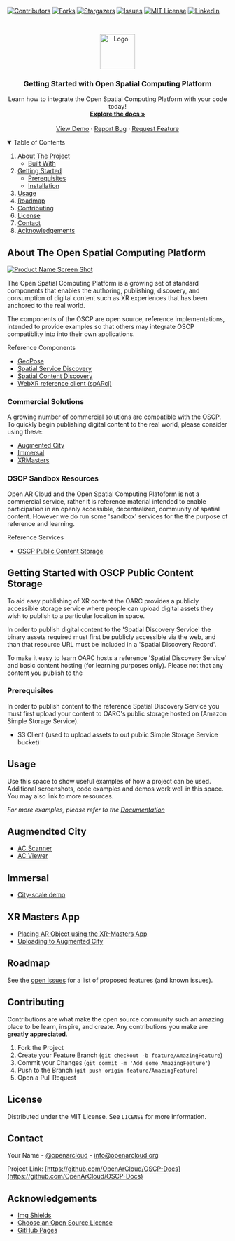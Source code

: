[![Contributors][contributors-shield]][contributors-url]
[![Forks][forks-shield]][forks-url]
[![Stargazers][stars-shield]][stars-url]
[![Issues][issues-shield]][issues-url]
[![MIT License][license-shield]][license-url]
[![LinkedIn][linkedin-shield]][linkedin-url]



<!-- PROJECT LOGO -->
<br />
<p align="center">
  <a href="https://github.com/OpenArCloud/OSCP-Docs">
    <img src="images/logo.png" alt="Logo" width="80" height="80">
  </a>

  <h3 align="center">Getting Started with Open Spatial Computing Platform</h3>

  <p align="center">
    Learn how to integrate the Open Spatial Computing Platform with your code today!
    <br />
    <a href="https://github.com/OpenArCloud/OSCP-Docs"><strong>Explore the docs »</strong></a>
    <br />
    <br />
    <a href="https://github.com/OpenArCloud/OSCP-Docs">View Demo</a>
    ·
    <a href="https://github.com/OpenArCloud/OSCP-Docs/issues">Report Bug</a>
    ·
    <a href="https://github.com/OpenArCloud/OSCP-Docs/issues">Request Feature</a>
  </p>
</p>



<!-- TABLE OF CONTENTS -->
<details open="open">
  <summary>Table of Contents</summary>
  <ol>
    <li>
      <a href="#about-the-project">About The Project</a>
      <ul>
        <li><a href="#built-with">Built With</a></li>
      </ul>
    </li>
    <li>
      <a href="#getting-started">Getting Started</a>
      <ul>
        <li><a href="#prerequisites">Prerequisites</a></li>
        <li><a href="#installation">Installation</a></li>
      </ul>
    </li>
    <li><a href="#usage">Usage</a></li>
    <li><a href="#roadmap">Roadmap</a></li>
    <li><a href="#contributing">Contributing</a></li>
    <li><a href="#license">License</a></li>
    <li><a href="#contact">Contact</a></li>
    <li><a href="#acknowledgements">Acknowledgements</a></li>
  </ol>
</details>



<!-- ABOUT THE PROJECT -->
## About The Open Spatial Computing Platform

[![Product Name Screen Shot][product-screenshot]](https://example.com)

The Open Spatial Computing Platform is a growing set of standard components that enables the authoring, publishing, discovery, and consumption of digital content such as XR experiences that has been anchored to the real world.

The components of the OSCP are open source, reference implementations, intended to provide examples so that others may integrate OSCP compatiblity into into their own applications.

Reference Components
* [GeoPose](https://www.ogc.org/projects/groups/geoposeswg)
* [Spatial Service Discovery](https://github.com/OpenArCloud/oscp-spatial-service-discovery)
* [Spatial Content Discovery](https://github.com/OpenArCloud/oscp-spatial-content-discovery)
* [WebXR reference client (spARcl)](https://openarcloud.github.io/sparcl/)

### Commercial Solutions

A growing number of commercial solutions are compatible with the OSCP. To quickly begin publishing digital content to the real world, please consider using these:	
* [Augmented City](https://www.augmented.city/)
* [Immersal](https://immersal.com/)
* [XRMasters](https://xr-masters.com/)

### OSCP Sandbox Resources
Open AR Cloud and the Open Spatial Computing Platoform is not a commercial service, rather it is reference material intended to enable participation in an openly accessible, decentralized, community of spatial content. However we do run some 'sandbox' services for the the purpose of reference and learning.

Reference Services
* [OSCP Public Content Storage](#)


<!-- GETTING STARTED -->
## Getting Started with OSCP Public Content Storage

To aid easy publishing of XR content the OARC provides a publicly accessible storage service where people can upload digital assets they wish to publish to a particular locaiton in space.

In order to publish digital content to the 'Spatial Discovery Service' the binary assets required must first be publicly accessible via the web, and than that resource URL must be included in a 'Spatial Discovery Record'.

To make it easy to learn OARC hosts a reference 'Spatial Discovery Service' and basic content hosting (for learning purposes only). Please not that any content you publish to the 


### Prerequisites

In order to publish content to the reference Spatial Discovery Service you must first upload your content to OARC's public storage hosted on (Amazon Simple Storage Service).
* S3 Client (used to upload assets to out public Simple Storage Service bucket)



<!-- USAGE EXAMPLES -->
## Usage

Use this space to show useful examples of how a project can be used. Additional screenshots, code examples and demos work well in this space. You may also link to more resources.

_For more examples, please refer to the [Documentation](https://example.com)_

## Augmendted City
* [AC Scanner](https://github.com/OpenArCloud/OSCP-Docs/blob/main/Augmented-City-How-To-Scan.md)
* [AC Viewer](https://github.com/OpenArCloud/OSCP-Docs/blob/main/Augmented-City-Viewer-SDK.md)

## Immersal
* [City-scale demo](https://github.com/OpenArCloud/OSCP-Docs/blob/main/Immersal-City-Scale-Demo.md)

## XR Masters App
* [Placing AR Object using the XR-Masters App](https://github.com/OpenArCloud/OSCP-Docs/blob/main/XR_Masters_placement_tutorial.pdf)
* [Uploading to Augmented City](https://github.com/OpenArCloud/OSCP-Docs/blob/main/XR_Masters_uploading_to_AugmentedCity.pdf)


<!-- ROADMAP -->
## Roadmap

See the [open issues](https://github.com/OpenArCloud/OSCP-Docs/issues) for a list of proposed features (and known issues).



<!-- CONTRIBUTING -->
## Contributing

Contributions are what make the open source community such an amazing place to be learn, inspire, and create. Any contributions you make are **greatly appreciated**.

1. Fork the Project
2. Create your Feature Branch (`git checkout -b feature/AmazingFeature`)
3. Commit your Changes (`git commit -m 'Add some AmazingFeature'`)
4. Push to the Branch (`git push origin feature/AmazingFeature`)
5. Open a Pull Request



<!-- LICENSE -->
## License

Distributed under the MIT License. See `LICENSE` for more information.



<!-- CONTACT -->
## Contact

Your Name - [@openarcloud](https://twitter.com/openarcloud) - info@openarcloud.org

Project Link: [https://github.com/OpenArCloud/OSCP-Docs](https://github.com/OpenArCloud/OSCP-Docs)



<!-- ACKNOWLEDGEMENTS -->
## Acknowledgements
* [Img Shields](https://shields.io)
* [Choose an Open Source License](https://choosealicense.com)
* [GitHub Pages](https://pages.github.com)




<!-- MARKDOWN LINKS & IMAGES -->
<!-- https://www.markdownguide.org/basic-syntax/#reference-style-links -->
[contributors-shield]: https://img.shields.io/github/contributors/OpenArCloud/OSCP-Docs.svg?style=for-the-badge
[contributors-url]: https://github.com/OpenArCloud/OSCP-Docs/graphs/contributors
[forks-shield]: https://img.shields.io/github/forks/OpenArCloud/OSCP-Docs.svg?style=for-the-badge
[forks-url]: https://github.com/OpenArCloud/OSCP-Docs/network/members
[stars-shield]: https://img.shields.io/github/stars/OpenArCloud/OSCP-Docs.svg?style=for-the-badge
[stars-url]: https://github.com/OpenArCloud/OSCP-Docs/stargazers
[issues-shield]: https://img.shields.io/github/issues/OpenArCloud/OSCP-Docs.svg?style=for-the-badge
[issues-url]: https://github.com/OpenArCloud/OSCP-Docs/issues
[license-shield]: https://img.shields.io/github/license/OpenArCloud/OSCP-Docs.svg?style=for-the-badge
[license-url]: https://github.com/OpenArCloud/OSCP-Docs/blob/master/LICENSE.txt
[linkedin-shield]: https://img.shields.io/badge/-LinkedIn-black.svg?style=for-the-badge&logo=linkedin&colorB=555
[linkedin-url]: https://linkedin.com/in/OpenArCloud
[product-screenshot]: images/screenshot.png
